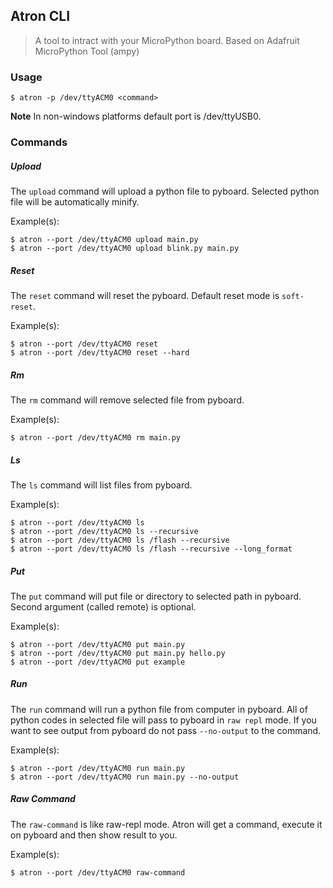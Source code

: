 ## Atron CLI

> A tool to intract with your MicroPython board.
> Based on Adafruit MicroPython Tool (ampy)

### Usage

```
$ atron -p /dev/ttyACM0 <command>
```

**Note** In non-windows platforms default port is /dev/ttyUSB0.

### Commands

##### Upload

The `upload` command will upload a python file to pyboard. Selected python file will be automatically minify.

Example(s):

```
$ atron --port /dev/ttyACM0 upload main.py
$ atron --port /dev/ttyACM0 upload blink.py main.py
```

##### Reset

The `reset` command will reset the pyboard. Default reset mode is `soft-reset`.

Example(s):

```
$ atron --port /dev/ttyACM0 reset
$ atron --port /dev/ttyACM0 reset --hard
```

##### Rm

The `rm` command will remove selected file from pyboard.

Example(s):

```
$ atron --port /dev/ttyACM0 rm main.py
```

##### Ls

The `ls` command will list files from pyboard.

Example(s):

```
$ atron --port /dev/ttyACM0 ls
$ atron --port /dev/ttyACM0 ls --recursive
$ atron --port /dev/ttyACM0 ls /flash --recursive
$ atron --port /dev/ttyACM0 ls /flash --recursive --long_format
```

##### Put

The `put` command will put file or directory to selected path in pyboard.
Second argument (called remote) is optional.

Example(s):

```
$ atron --port /dev/ttyACM0 put main.py
$ atron --port /dev/ttyACM0 put main.py hello.py
$ atron --port /dev/ttyACM0 put example
```

##### Run

The `run` command will run a python file from computer in pyboard. All of python codes in selected file will pass to pyboard in `raw repl` mode. If you want to see output from pyboard do not pass `--no-output` to the command.

Example(s):

```
$ atron --port /dev/ttyACM0 run main.py
$ atron --port /dev/ttyACM0 run main.py --no-output
```

##### Raw Command

The `raw-command` is like raw-repl mode. Atron will get a command, execute it on pyboard and then show result to you.

Example(s):

```
$ atron --port /dev/ttyACM0 raw-command
```